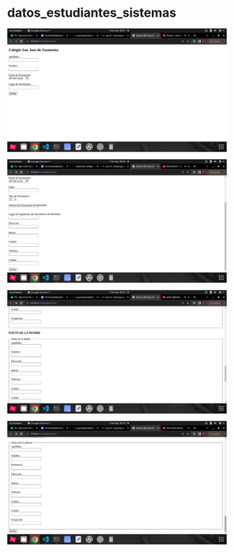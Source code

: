 # datos_estudiantes_sistemas

![pantallazo](pantallazo_1.png "Pantallazo")

![pantallazo](pantallazo_2.png "Pantallazo")

![pantallazo](pantallazo_3.png "Pantallazo")

![pantallazo](pantallazo_4.png "Pantallazo")
